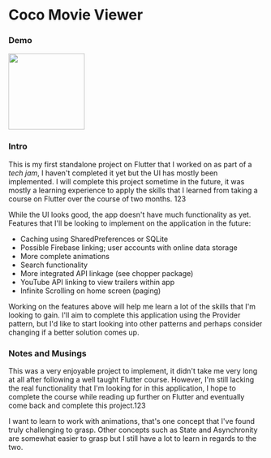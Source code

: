 # Coco Movie Viewer
### Demo
<img src='demo.gif' height=150/>

### Intro

This is my first standalone project on Flutter that I worked on as part of a *tech jam*, I haven't completed it yet but the UI has mostly been implemented. I will complete this project sometime in the future, it was mostly a learning experience to apply the skills that I learned from taking a course on Flutter over the course of two months. 123

While the UI looks good, the app doesn't have much functionality as yet. Features that I'll be looking to implement on the application in the future:
- Caching using SharedPreferences or SQLite
- Possible Firebase linking; user accounts with online data storage
- More complete animations
- Search functionality
- More integrated API linkage (see chopper package)
- YouTube API linking to view trailers within app
- Infinite Scrolling on home screen (paging)

Working on the features above will help me learn a lot of the skills that I'm looking to gain. I'll aim to complete this application using the Provider pattern, but I'd like to start looking into other patterns and perhaps consider changing if a better solution comes up.

### Notes and Musings

This was a very enjoyable project to implement, it didn't take me very long at all after following a well taught Flutter course. However, I'm still lacking the real functionality that I'm looking for in this application, I hope to complete the course while reading up further on Flutter and eventually come back and complete this project.123

I want to learn to work with animations, that's one concept that I've found truly challenging to grasp. Other concepts such as State and Asynchronity are somewhat easier to grasp but I still have a lot to learn in regards to the two. 